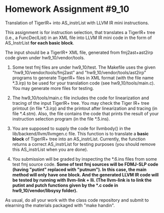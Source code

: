 # Homework Assignment #9_10

Translation of TigerIR+ into AS_instrList with LLVM IR mini instructions.

This assignment is for instruction selection, that translates a TigerIR+ tree (i.e., a FuncDeclList) in an XML file into LLVM IR mini code in the form of AS_InstrList **for each basic block**.

The input should be a TigerIR+ XML file, generated from fmj2ast+ast2irp code given under hw9_10/vendor/tools.

1) Some test fmj files are under hw9_10/test. The Makefile uses the given "hw9_10/vendor/tools/fmj2ast" and "hw9_10/vendor/tools/ast2irp" programs to generate TigerIR+ files in XML format (with the file name *.3.irp) to be used for your translation code (see hw9_10/tools/main.c). You may generate more files for testing.

2) The hw9_10/tools/main.c file includes the code for linearization and tracing of the input TigerIR+ tree. You may check the Tiger IR+ tree printout (in file \*.3.irp) and the printout after linearization and tracing (in file \*.4.stm). Also, the file contains the code that prints the result of your instruction selection program (in the file \*.5.ins).

3) You are supposed to supply the code for llvmbody() in the lib/backend/llvm/llvmgen.c file. This function is to translate a **basic block** of TigerIR+ tree into an AS_instrList. Currently, the function returns a correct AS_instrList for testing purposes (you should remove this AS_instrList when you are done).

4) You submission will be graded by inspecting the \*.6.ins files from some test fmj source code. **Some of test fmj sources will be FDMJ-SLP code (having "putint" replaced with "putnum"). In this case, the main method will only have one block. And the generated LLVM IR code will be tested by running with llvm-link + lli. (The llvm-link is to link the putint and putch functions given by the \*.c code in hw9_10/vendor/libsysy folder).**

As usual, do all your work with the class code repository and submit to elearning the materials packaged with "make handin".